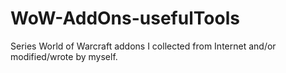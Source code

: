WoW-AddOns-usefulTools
======================

Series World of Warcraft addons I collected from Internet and/or modified/wrote by myself.
